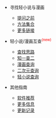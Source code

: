 * 寻找轻小说与漫画

  * [提问之前](searchengine.md)
  * [方法集合](v2s.md)
  * [更多链接](morelinks.md)

* 轻小说/漫画互查<sup style="color:red">(new)<sup>

  * [查找思路](mindmap.md)
  * [知一查二](1v2.md)
  * [漫画查询](website.md)
  * [二次元查询](acg.md)
  * [轻小说查询](lightnovel.md)

* 其他指南

  * [软件推荐](zh-cn/deploy.md)
  * [更多信息](info.md)
  * [更新记录](changelog.md)
